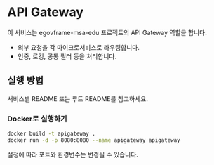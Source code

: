 # API Gateway

이 서비스는 egovframe-msa-edu 프로젝트의 API Gateway 역할을 합니다.

- 외부 요청을 각 마이크로서비스로 라우팅합니다.
- 인증, 로깅, 공통 필터 등을 처리합니다.

## 실행 방법
서비스별 README 또는 루트 README를 참고하세요.

### Docker로 실행하기
```bash
docker build -t apigateway .
docker run -d -p 8080:8080 --name apigateway apigateway
```
설정에 따라 포트와 환경변수는 변경될 수 있습니다.
